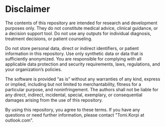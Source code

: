 # Disclaimer

The contents of this repository are intended for research and development
purposes only. They do not constitute medical advice, clinical guidance, or a
decision support tool. Do not use any outputs for individual diagnosis,
treatment decisions, or patient counseling.

Do not store personal data, direct or indirect identifiers, or patient
information in this repository. Use only synthetic data or data that is
sufficiently anonymized. You are responsible for complying with all applicable
data protection and security requirements, laws, regulations, and your
organization’s policies.

The software is provided “as is” without any warranties of any kind, express or
implied, including but not limited to merchantability, fitness for a particular
purpose, and noninfringement. The authors shall not be liable for any direct,
indirect, incidental, special, exemplary, or consequential damages arising from
the use of this repository.

By using this repository, you agree to these terms. If you have any questions or
need further information, please contact "Tomi.Korpi at outlook.com".
